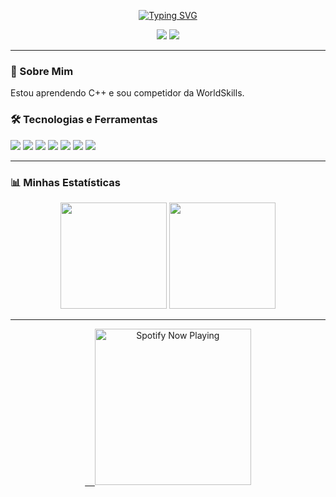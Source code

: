   <p align="center">
  <a href="https://git.io/typing-svg"><img src="https://readme-typing-svg.demolab.com?font=Fira+Code&weight=700&size=25&pause=1000&color=FFFFFF&center=true&vCenter=true&width=435&lines=Ol%C3%A1%2C+eu+sou+o+%5BJhuan%5D;Bem-vindo(a)+ao+meu+perfil" alt="Typing SVG" /></a>
</p>

<p align="center">
  <a href="mailto:jhuan.mcordeiro@gmail.com"><img src="https://img.shields.io/badge/Gmail-000000?style=for-the-badge&logo=gmail&logoColor=white" /></a>
  <a href="https://www.linkedin.com/in/jhuan-medeiros-974873286/" target="_blank"><img src="https://img.shields.io/badge/LinkedIn-000000?style=for-the-badge&logo=linkedin&logoColor=white" /></a>
</p>

---

### 🚀 Sobre Mim
<p>
  Estou aprendendo C++ e sou competidor da WorldSkills.
</p>

### 🛠️ Tecnologias e Ferramentas
<p align="left">
  <a href="#"><img src="https://img.shields.io/badge/C%2B%2B-000000?style=for-the-badge&logo=cplusplus&logoColor=white" /></a>
  <a href="#"><img src="https://img.shields.io/badge/Python-000000?style=for-the-badge&logo=python&logoColor=white" /></a>
  <a href="#"><img src="https://img.shields.io/badge/HTML5-000000?style=for-the-badge&logo=html5&logoColor=white" /></a>
  <a href="#"><img src="https://img.shields.io/badge/CSS3-000000?style=for-the-badge&logo=css3&logoColor=white" /></a>
  <a href="#"><img src="https://img.shields.io/badge/JavaScript-000000?style=for-the-badge&logo=javascript&logoColor=white" /></a>
  <a href="#"><img src="https://img.shields.io/badge/OpenCV-000000?style=for-the-badge&logo=opencv&logoColor=white" /></a>
  <a href="#"><img src="https://img.shields.io/badge/React-000000?style=for-the-badge&logo=react&logoColor=white" /></a>
</p>

---

### 📊 Minhas Estatísticas
<p align="center">
  <img height="170em" src="https://github-readme-stats.vercel.app/api?username=Jhuan-Medeiros&show_icons=true&bg_color=000000&border_color=FFFFFF&title_color=FFFFFF&text_color=FFFFFF&icon_color=FFFFFF&include_all_commits=true&count_private=true"/>
  <img height="170em" src="https://github-readme-stats.vercel.app/api/top-langs/?username=Jhuan-Medeiros&layout=compact&langs_count=7&bg_color=000000&border_color=FFFFFF&title_color=FFFFFF&text_color=FFFFFF"/>
</p>

---

<p align="center">
<a href="https://open.spotify.com/user/31fbpc6wyxzasurvb4fiheqzqdzu">
    <img src="https://spotify-github-profile.kittinanx.com/api/view?uid=31fbpc6wyxzasurvb4fiheqzqdzu&cover_image=true&theme=natemoo-re&show_offline=false&background_color=FFFFFF&interchange=false&bar_color=FFFFFF&bar_color_cover=false" alt="Spotify Now Playing" width="250">
</p>

